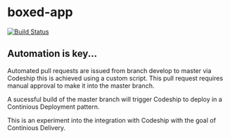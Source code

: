 # boxed-app

[![Build Status](http://drone.ci.6th.io/api/badges/daxroc/boxed-app/status.svg)](http://drone.ci.6th.io/daxroc/boxed-app)



## Automation is key...

Automated pull requests are issued from branch develop to master via Codeship
this is achieved using a custom script. This pull request requires manual 
approval to make it into the master branch. 

A sucessful build of the master branch will trigger Codeship to deploy in a 
Continious Deployment pattern.

This is an experiment into the integration with Codeship with the goal of 
Continious Delivery.
